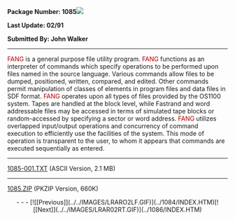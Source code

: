 <x-sas-window top="138" bottom="768" left="20" right="550">



<b>Package Number: 1085</b>![](../../IMAGES/OS2200.JPG)


<b>Last Update: 02/91</b>


<b>Submitted By: John Walker</b>


&#10;
- - -
<font color="#AF0000">FANG</font> is a general purpose file utility
program. <font color="#AF0000">FANG</font> functions as an
interpreter of commands which specify operations to be performed upon
files named in the source language. Various commands allow files to
be dumped, positioned, written, compared, and edited. Other commands
permit manipulation of classes of elements in program files and data
files in SDF format. <font color="#AF0000">FANG</font> operates upon
all types of files provided by the OS1100 system. Tapes are handled
at the block level, while Fastrand and word addressable files may be
accessed in terms of simulated tape blocks or random-accessed by
specifying a sector or word address. <font color="#AF0000">FANG</font> utilizes overlapped input/output
operations and concurrency of command execution to efficiently use
the facilities of the system. This mode of operation is transparent
to the user, to whom it appears that commands are executed
sequentially as entered.


&#10;
- - -
[1085-001.TXT](1085-001.TXT) (ASCII Version, 2.1 MB)


&#10;
- - -
[1085.ZIP](1085.ZIP) (PKZIP Version, 660K)

<center>
- - -
[![[Previous]](../../IMAGES/LRARO2LF.GIF)](../1084/INDEX.HTM)[![[Next]](../../IMAGES/LRAR02RT.GIF)](../1086/INDEX.HTM)
</center>


</x-sas-window>